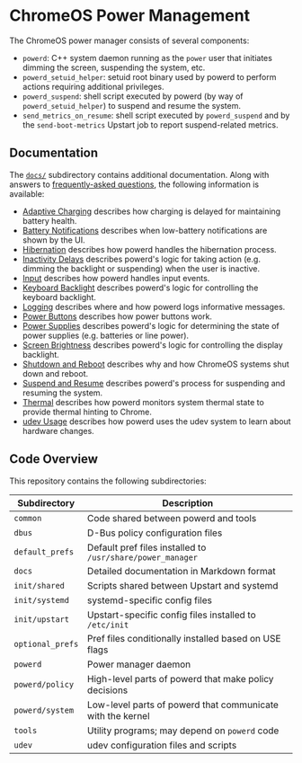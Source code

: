 # ChromeOS Power Management

The ChromeOS power manager consists of several components:

-   `powerd`: C++ system daemon running as the `power` user that initiates
    dimming the screen, suspending the system, etc.
-   `powerd_setuid_helper`: setuid root binary used by powerd to perform actions
    requiring additional privileges.
-   `powerd_suspend`: shell script executed by powerd (by way of
    `powerd_setuid_helper`) to suspend and resume the system.
-   `send_metrics_on_resume`: shell script executed by `powerd_suspend` and by
    the `send-boot-metrics` Upstart job to report suspend-related metrics.

## Documentation

The [`docs/`](docs/) subdirectory contains additional documentation. Along with
answers to [frequently-asked questions](docs/faq.md), the following information
is available:

-   [Adaptive Charging](docs/adaptive_charging.md) describes how charging is
    delayed for maintaining battery health.
-   [Battery Notifications](docs/battery_notifications.md) describes when
    low-battery notifications are shown by the UI.
-   [Hibernation](docs/hibernation.md) describes how powerd handles the
    hibernation process.
-   [Inactivity Delays](docs/inactivity_delays.md) describes powerd's logic for
    taking action (e.g. dimming the backlight or suspending) when the user is
    inactive.
-   [Input](docs/input.md) describes how powerd handles input events.
-   [Keyboard Backlight](docs/keyboard_backlight.md) describes powerd's logic
    for controlling the keyboard backlight.
-   [Logging](docs/logging.md) describes where and how powerd logs informative
    messages.
-   [Power Buttons](docs/power_buttons.md) describes how power buttons work.
-   [Power Supplies](docs/power_supplies.md) describes powerd's logic for
    determining the state of power supplies (e.g. batteries or line power).
-   [Screen Brightness](docs/screen_brightness.md) describes powerd's logic for
    controlling the display backlight.
-   [Shutdown and Reboot](docs/shutdown.md) describes why and how ChromeOS
    systems shut down and reboot.
-   [Suspend and Resume](docs/suspend_resume.md) describes powerd's process for
    suspending and resuming the system.
-   [Thermal](docs/thermal.md) describes how powerd monitors system thermal
    state to provide thermal hinting to Chrome.
-   [udev Usage](docs/udev.md) describes how powerd uses the udev system to
    learn about hardware changes.

## Code Overview

This repository contains the following subdirectories:

| Subdirectory    | Description |
|-----------------|-------------|
| `common`        | Code shared between powerd and tools |
| `dbus`          | D-Bus policy configuration files |
| `default_prefs` | Default pref files installed to `/usr/share/power_manager` |
| `docs`          | Detailed documentation in Markdown format |
| `init/shared`   | Scripts shared between Upstart and systemd |
| `init/systemd`  | systemd-specific config files |
| `init/upstart`  | Upstart-specific config files installed to `/etc/init` |
| `optional_prefs`| Pref files conditionally installed based on USE flags |
| `powerd`        | Power manager daemon |
| `powerd/policy` | High-level parts of powerd that make policy decisions |
| `powerd/system` | Low-level parts of powerd that communicate with the kernel |
| `tools`         | Utility programs; may depend on `powerd` code |
| `udev`          | udev configuration files and scripts |
